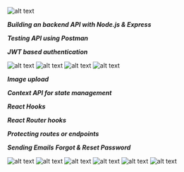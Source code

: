 ![alt text](https://res.cloudinary.com/devdemo/image/upload/v1646889047/TsecHack/Screenshot_847_milsax.png)

***Building an backend API with Node.js & Express***

***Testing API using Postman***

***JWT based authentication***

![alt text](https://res.cloudinary.com/devdemo/image/upload/v1646889048/TsecHack/Screenshot_854_aubdou.png)
![alt text](https://res.cloudinary.com/devdemo/image/upload/v1646889047/TsecHack/Screenshot_856_s63hct.png)
![alt text](https://res.cloudinary.com/devdemo/image/upload/v1646889047/TsecHack/Screenshot_848_oosvtm.png)
![alt text](https://res.cloudinary.com/devdemo/image/upload/v1646889047/TsecHack/Screenshot_849_qtbups.png)

***Image upload***

***Context API for state management***

***React Hooks***

***React Router hooks***

***Protecting routes or endpoints***

***Sending Emails***
***Forgot & Reset Password***

![alt text](https://res.cloudinary.com/devdemo/image/upload/v1646889047/TsecHack/Screenshot_850_mzrnvg.png)
![alt text](https://res.cloudinary.com/devdemo/image/upload/v1646889047/TsecHack/Screenshot_846_vperh4.png)
![alt text](https://res.cloudinary.com/devdemo/image/upload/v1646889047/TsecHack/Screenshot_852_lcizwp.png)
![alt text](https://res.cloudinary.com/devdemo/image/upload/v1646889046/TsecHack/Screenshot_853_bdztbw.png)
![alt text](https://res.cloudinary.com/devdemo/image/upload/v1646889047/TsecHack/Screenshot_855_hkt59h.png)
![alt text](https://res.cloudinary.com/devdemo/image/upload/v1646889046/TsecHack/Screenshot_845_howcdf.png)
